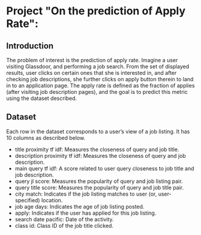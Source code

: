 # Project "On the prediction of Apply Rate":

## Introduction

The problem of interest is the prediction of apply rate. Imagine a user visiting Glassdoor, and
performing a job search. From the set of displayed results, user clicks on certain ones that she is
interested in, and after checking job descriptions, she further clicks on apply button therein to land in
to an application page. The apply rate is defined as the fraction of applies (after visiting job description
pages), and the goal is to predict this metric using the dataset described.

## Dataset

Each row in the dataset corresponds to a
user’s view of a job listing. It has 10 columns as described below.
* title proximity tf idf: Measures the closeness of query and job title.
* description proximity tf idf: Measures the closeness of query and job description.
* main query tf idf: A score related to user query closeness to job title and job description.
* query jl score: Measures the popularity of query and job listing pair.
* query title score: Measures the popularity of query and job title pair.
* city match: Indicates if the job listing matches to user (or, user-specified) location.
* job age days: Indicates the age of job listing posted.
* apply: Indicates if the user has applied for this job listing.
* search date pacific: Date of the activity.
* class id: Class ID of the job title clicked.
